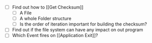 - [ ] Find out how to [[Get Checksum]]
	- [ ] A File
	- [ ] A whole Folder structure
	- [ ] Is the order of iteration important for building the checksum?
- [ ] Find out if the file system can have any impact on out program
- [ ] Which Event fires on [[Application Exit]]?